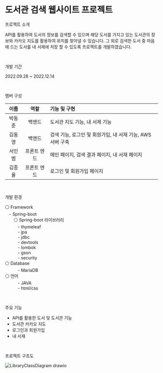 # 도서관 검색 웹사이트 프로젝트

프로젝트 소개<br/>

API를 활용하여 도서의 정보를 검색할 수 있으며 해당 도서를 가지고 있는 도서관의 정보와 카카오 지도를 활용하여 위치를 찾아낼 수 있습니다.
그 외로 검색한 도서 중 마음에 드는 도서를 내 서재에 저장 할 수 있도록 프로젝트를 개발하였습니다.

<br/>


개발 기간<br/>

2022.09.28 ~ 2022.12.14

<br/>


멤버 구성<br/>

|이름|역할|기능 및 구현|
|:---:|:---:|:---|
|박동준|백엔드|도서관 지도 기능, 내 서제 기능|
|김동영|백엔드|검색 기능, 로그인 및 회원가입, 내 서재 기능, AWS 서버 구축|
|서인범|프론트 엔드|메인 페이지, 검색 결과 페이지, 내 서재 페이지|
|김종율|프론트 엔드|로그인 및 회원가입 페이지|

<br/>


개발 환경<br/>

⚪ Framework<br/>
 - Spring-boot<br/>
  ⚪ Spring-boot 라이브러리<br/>
   - thymeleaf<br/>
   - jpa<br/>
   - jdbc<br/>
   - devtools<br/>
   - lombok<br/>
   - gson<br/>
   - security<br/>
⚪ Database<br/>
   - MariaDB<br/>
⚪ 언어<br/>
   - JAVA<br/>
   - html/css<br/>

<br/>


주요 기능<br/>

- API를 활용한 도서 및 도서관 기능
- 도서관 카카오 지도
-  로그인과 회원가입
- 내 서재

<br/>


프로젝트 구조도<br/>

![LibraryClassDiagram drawio](https://user-images.githubusercontent.com/55075836/207318247-dc9f0e3e-323d-46b9-9a15-6757cfc95519.png)

<br/>

